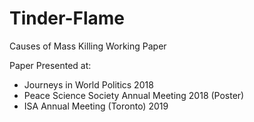 # Tinder-Flame
Causes of Mass Killing Working Paper

Paper Presented at:

- Journeys in World Politics 2018
- Peace Science Society Annual Meeting 2018 (Poster)
- ISA Annual Meeting (Toronto) 2019
